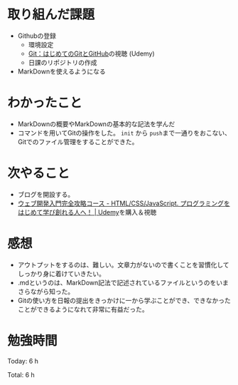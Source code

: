 # 取り組んだ課題
* Githubの登録
  - 環境設定
  - [Git：はじめてのGitとGitHub](https://www.udemy.com/course/intro_git/learn/lecture/6449718#overview)の視聴 (Udemy)
  - 日課のリポジトリの作成
* MarkDownを使えるようになる

# わかったこと
* MarkDownの概要やMarkDownの基本的な記法を学んだ 
* コマンドを用いてGitの操作をした。 `init` から `push`まで一通りをおこない、Gitでのファイル管理をすることができた。

# 次やること
* ブログを開設する。
* [ウェブ開発入門完全攻略コース \- HTML/CSS/JavaScript\. プログラミングをはじめて学び創れる人へ！ \| Udemy](https://www.udemy.com/course/web-application-development/)を購入＆視聴
  

# 感想
- アウトプットをするのは、難しい。文章力がないので書くことを習慣化してしっかり身に着けていきたい。
- .mdというのは、MarkDown記法で記述されているファイルというのをいまさらながら知った。
- Gitの使い方を日報の提出をきっかけに一から学ぶことができ、できなかったことができるようになれて非常に有益だった。

# 勉強時間
Today: 6 h

Total: 6 h